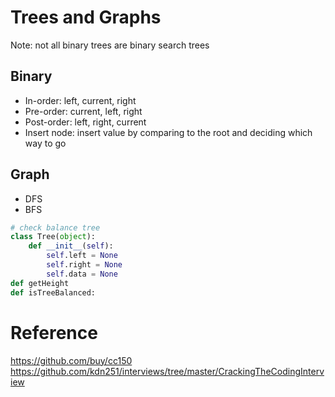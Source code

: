 # Trees and Graphs

Note: not all binary trees are binary search trees

## Binary

* In-order: left, current, right
* Pre-order: current, left, right
* Post-order: left, right, current
* Insert node: insert value by comparing to the root and deciding which way to go

## Graph

* DFS
* BFS

```python
# check balance tree
class Tree(object):
    def __init__(self):
        self.left = None
        self.right = None
        self.data = None
def getHeight
def isTreeBalanced:

```
# Reference
https://github.com/buy/cc150
https://github.com/kdn251/interviews/tree/master/CrackingTheCodingInterview
